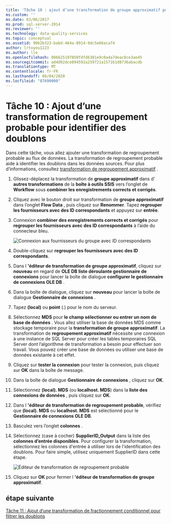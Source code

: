 ```yaml
---
title: 'Tâche 10 : ajout d’une transformation de groupe approximatif pour identifier les doublons | Microsoft Docs'
ms.custom: ''
ms.date: 03/06/2017
ms.prod: sql-server-2014
ms.reviewer: ''
ms.technology: data-quality-services
ms.topic: conceptual
ms.assetid: 90b2b323-babd-464a-8914-9dc5e66aca74
author: lrtoyou1223
ms.author: lle
ms.openlocfilehash: 086625197850fdfd6381e9c0a4a7deac8ce3ae45
ms.sourcegitcommit: ad4d92dce894592a259721a1571b1d8736abacdb
ms.translationtype: MT
ms.contentlocale: fr-FR
ms.lasthandoff: 08/04/2020
ms.locfileid: "87699000"
---
```

# <a name="task-10-adding-fuzzy-group-transform-to-identify-duplicates"></a>Tâche 10 : Ajout d’une transformation de regroupement probable pour identifier des doublons
  Dans cette tâche, vous allez ajouter une transformation de regroupement probable au flux de données. La transformation de regroupement probable aide à identifier les doublons dans les données sources. Pour plus d’informations, consultez [transformation de regroupement approximatif](../integration-services/data-flow/transformations/fuzzy-grouping-transformation.md) .  
  
1.  Glissez-déplacez la transformation de **groupe approximatif** dans d' **autres transformations** de la **boîte à outils SSIS** vers l’onglet de **Workflow** sous **combiner les enregistrements corrects et corrigés**.  
  
2.  Cliquez avec le bouton droit sur transformation de **groupe approximatif** dans l’onglet **Flow Data** , puis cliquez sur **Renommer**. Tapez **regrouper les fournisseurs avec des ID correspondants** et appuyez sur **entrée**.  
  
3.  Connexion **combiner des enregistrements corrects et corrigés** pour **regrouper les fournisseurs avec des ID correspondants** à l’aide du connecteur bleu.  
  
     ![Connexion aux fournisseurs du groupe avec ID correspondants](../../2014/tutorials/media/et-addingfgttoidentifyduplicates-01.jpg "Connexion aux fournisseurs du groupe avec ID correspondants")  
  
4.  Double-cliquez sur **regrouper les fournisseurs avec des ID correspondants**.  
  
5.  Dans l **'éditeur de transformation de groupe approximatif**, cliquez sur **nouveau** en regard de **OLE DB liste déroulante gestionnaire de connexions** pour lancer la boîte de dialogue **configurer le gestionnaire de connexions OLE DB** .  
  
6.  Dans la boîte de dialogue, cliquez sur **nouveau** pour lancer la boîte de dialogue **Gestionnaire de connexions** .  
  
7.  Tapez **(local)** ou **point** (.) pour le nom du serveur.  
  
8.  Sélectionnez **MDS** pour **le champ sélectionner ou entrer un nom de base de données** . Vous allez utiliser la base de données MDS comme stockage temporaire pour la **transformation de groupe approximatif**. La transformation de **regroupement approximatif** nécessite une connexion à une instance de SQL Server pour créer les tables temporaires SQL Server dont l’algorithme de transformation a besoin pour effectuer son travail. Vous pouvez créer une base de données ou utiliser une base de données existante à cet effet.  
  
9. Cliquez sur **tester la connexion** pour tester la connexion, puis cliquez sur **OK** dans la boîte de message.  
  
10. Dans la boîte de dialogue **Gestionnaire de connexions** , cliquez sur **OK**.  
  
11. Sélectionnez **(local). MDS** (ou **localhost. MDS**) dans la **liste des connexions de données** , puis cliquez sur **OK**.  
  
12. Dans l **'éditeur de transformation de regroupement probable**, vérifiez que **(local). MDS** ou **localhost. MDS** est sélectionné pour le **Gestionnaire de connexions OLE DB**.  
  
13. Basculez vers l’onglet **colonnes** .  
  
14. Sélectionnez (case à cocher) **SupplierID_Output** dans la liste des **colonnes d’entrée disponibles**. Pour configurer la transformation, sélectionnez les colonnes d'entrée à utiliser lors de l'identification des doublons. Pour faire simple, utilisez uniquement SupplierID dans cette étape.  
  
     ![Éditeur de transformation de regroupement probable](../../2014/tutorials/media/et-addingfgttoidentifyduplicates-02.jpg "Éditeur de transformation de regroupement probable")  
  
15. Cliquez sur **OK** pour fermer l **'éditeur de transformation de groupe approximatif**.  
  
## <a name="next-step"></a>étape suivante  
 [Tâche 11 : Ajout d’une transformation de fractionnement conditionnel pour filtrer les doublons](../../2014/tutorials/task-11-adding-conditional-split-transform-to-filter-duplicates.md)  
  
  
